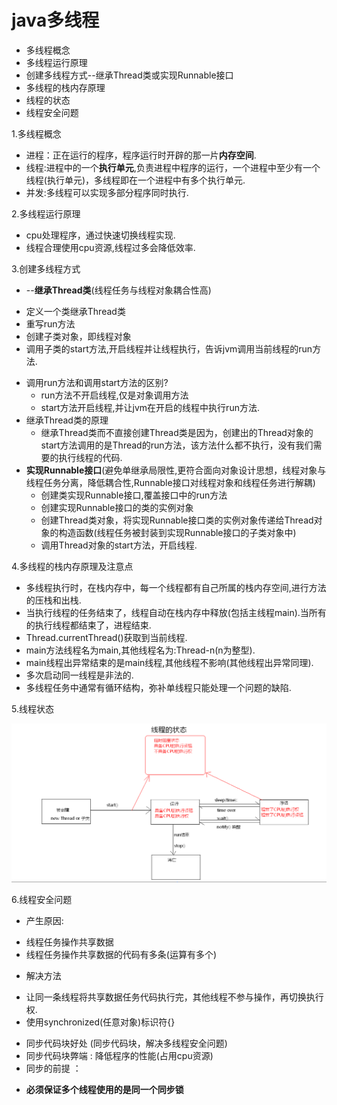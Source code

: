 # java多线程

* 多线程概念
* 多线程运行原理
* 创建多线程方式--继承Thread类或实现Runnable接口
* 多线程的栈内存原理
* 线程的状态
* 线程安全问题





1.多线程概念

* 进程：正在运行的程序，程序运行时开辟的那一片**内存空间**.
* 线程:进程中的一个**执行单元**,负责进程中程序的运行，一个进程中至少有一个线程(执行单元)，多线程即在一个进程中有多个执行单元. 
* 并发:多线程可以实现多部分程序同时执行.

2.多线程运行原理

* cpu处理程序，通过快速切换线程实现.
* 线程合理使用cpu资源,线程过多会降低效率.

3.创建多线程方式

* --**继承Thread类**(线程任务与线程对象耦合性高)
 + 定义一个类继承Thread类
 + 重写run方法
 + 创建子类对象，即线程对象
 + 调用子类的start方法,开启线程并让线程执行，告诉jvm调用当前线程的run方法.
* 调用run方法和调用start方法的区别?
  + run方法不开启线程,仅是对象调用方法
  + start方法开启线程,并让jvm在开启的线程中执行run方法.
* 继承Thread类的原理
  + 继承Thread类而不直接创建Thread类是因为，创建出的Thread对象的start方法调用的是Thread的run方法，该方法什么都不执行，没有我们需要的执行线程的代码. 
* **实现Runnable接口**(避免单继承局限性,更符合面向对象设计思想，线程对象与线程任务分离，降低耦合性,Runnable接口对线程对象和线程任务进行解耦)
  + 创建类实现Runnable接口,覆盖接口中的run方法
  + 创建实现Runnable接口的类的实例对象
  + 创建Thread类对象，将实现Runnable接口类的实例对象传递给Thread对象的构造函数(线程任务被封装到实现Runnable接口的子类对象中)
  + 调用Thread对象的start方法，开启线程.

4.多线程的栈内存原理及注意点

* 多线程执行时，在栈内存中，每一个线程都有自己所属的栈内存空间,进行方法的压栈和出栈.
* 当执行线程的任务结束了，线程自动在栈内存中释放(包括主线程main).当所有的执行线程都结束了，进程结束.
* Thread.currentThread()获取到当前线程.
* main方法线程名为main,其他线程名为:Thread-n(n为整型).
* main线程出异常结束的是main线程,其他线程不影响(其他线程出异常同理).
* 多次启动同一线程是非法的.
* 多线程任务中通常有循环结构，弥补单线程只能处理一个问题的缺陷.

5.线程状态

![线程状态图](threadStatus.png)

6.线程安全问题

* 产生原因:
 + 线程任务操作共享数据
 + 线程任务操作共享数据的代码有多条(运算有多个)
* 解决方法
 + 让同一条线程将共享数据任务代码执行完，其他线程不参与操作，再切换执行权.
 + 使用synchronized(任意对象)标识符{}  
* 同步代码块好处  (同步代码块，解决多线程安全问题)
* 同步代码块弊端 :  降低程序的性能(占用cpu资源)
* 同步的前提 ：
 + **必须保证多个线程使用的是同一个同步锁**